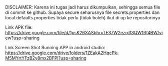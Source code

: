 DISCLAIMER: 
Karena ini tugas jadi harus dikumpulkan, sehingga semua file di commit ke github.
Supaya secure seharusnya file secrets.properties dan local.defaults.properties tidak perlu (tidak boleh) ikut di up ke repositorinya

Link APK file: https://drive.google.com/file/d/1psK26XASbhrxTE37W2ezrdf3QW1Rf4BW/view?usp=sharing

Link Screen Shot Running APP in android studio: https://drive.google.com/drive/folders/1ZEakA2HqcPk-M5MYrtYFzB2y8mx2BFPl?usp=sharing
